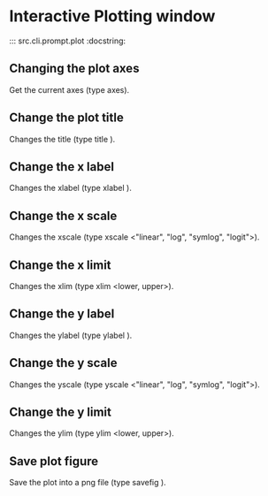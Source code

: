 # Interactive Plotting window

::: src.cli.prompt.plot
    :docstring:

## Changing the plot axes

Get the current axes (type axes).

## Change the plot title

Changes the title (type title <string>).

## Change the x label

Changes the xlabel (type xlabel <string>).

## Change the x scale

Changes the xscale (type xscale <"linear", "log", "symlog", "logit">).

## Change the x limit

Changes the xlim (type xlim <lower, upper>).

## Change the y label

Changes the ylabel (type ylabel <string>).

## Change the y scale

Changes the yscale (type yscale <"linear", "log", "symlog", "logit">).

## Change the y limit

Changes the ylim (type ylim <lower, upper>).

## Save plot figure

Save the plot into a png file (type savefig <string>).
